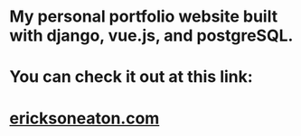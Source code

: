 # My personal portfolio website built with django, vue.js, and postgreSQL.
#
# You can check it out at this link:
# [ericksoneaton.com](https://www.ericksoneaton.com)